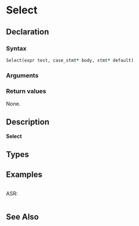 # Select


## Declaration

### Syntax

```fortran
Select(expr test, case_stmt* body, stmt* default)
```

### Arguments


### Return values

None.

## Description

**Select**

## Types


## Examples

```fortran
```

ASR:

```fortran
```

## See Also
